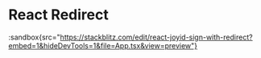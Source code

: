 # React Redirect

:sandbox{src="https://stackblitz.com/edit/react-joyid-sign-with-redirect?embed=1&hideDevTools=1&file=App.tsx&view=preview"}

